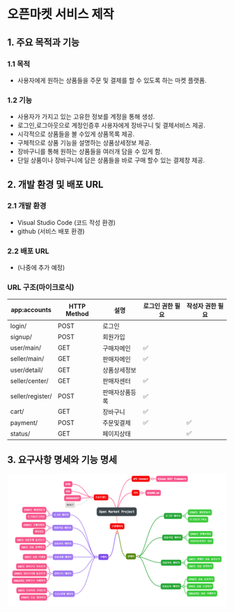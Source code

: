 # 오픈마켓 서비스 제작
## 1. 주요 목적과 기능
### 1.1 목적
- 사용자에게 원하는 상품들을 주문 및 결제를 할 수 있도록 하는 마켓 플랫폼.

### 1.2 기능
- 사용자가 가지고 있는 고유한 정보를 계정을 통해 생성.
- 로그인,로그아웃으로 계정인증후 사용자에게 장바구니 및 결제서비스 제공.
- 시각적으로 상품들을 볼 수있게 상품목록 제공.
- 구체적으로 상품 기능을 설명하는 상품상세정보 제공.
- 장바구니를 통해 원하는 상품들을 여러개 담을 수 있게 함.
- 단일 상품이나 장바구니에 담은 상품들을 바로 구매 할수 있는 결제창 제공.
## 2. 개발 환경 및 배포 URL
### 2.1 개발 환경
- Visual Studio Code (코드 작성 환경)
- github (서비스 배포 환경)

### 2.2 배포 URL
- (나중에 추가 예정)

### URL 구조(마이크로식)
|app:accounts|HTTP Method|설명|로그인 권한 필요|작성자 권한 필요|
|---|---|---|---|---|
|login/|POST|로그인|||
|signup/|POST|회원가입|||
|user/main/|GET|구매자메인|✅||
|seller/main/|GET|판매자메인|✅||
|user/detail/|GET|상품상세정보|||
|seller/center/|GET|판매자센터|✅||
|seller/register/|POST|판매자상품등록|✅||
|cart/|GET|장바구니|✅||
|payment/|POST|주문및결제|✅|✅|
|status/|GET|페이지상태||✅|

## 3. 요구사항 명세와 기능 명세

<img src="./img/mindmap.png">
<!-- - 메인페이지 O
    - 로그인 전
- 로그인 페이지 O
- 회원 가입 페이지(구매자,판매자) O
- 상품 목록 페이지
    - 로그인 후(구매자전용) O
    - 로그인 후(판매자전용) O
- 상품 상세정보 페이지
    - 구매자용 상품상세설명 페이지 O
    - 판매자용 상품업로드 페이지 O
- 장바구니 페이지 O
- 주문/결제 페이지 O
- 오류페이지(404에러) O -->
